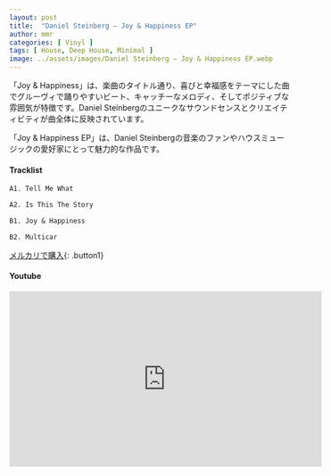 ```yaml
---
layout: post
title:  "Daniel Steinberg – Joy & Happiness EP"
author: mmr
categories: [ Vinyl ]
tags: [ House, Deep House, Minimal ]
image: ../assets/images/Daniel Steinberg – Joy & Happiness EP.webp
---
```


「Joy & Happiness」は、楽曲のタイトル通り、喜びと幸福感をテーマにした曲でグルーヴィで踊りやすいビート、キャッチーなメロディ、そしてポジティブな雰囲気が特徴です。Daniel Steinbergのユニークなサウンドセンスとクリエイティビティが曲全体に反映されています。

「Joy & Happiness EP」は、Daniel Steinbergの音楽のファンやハウスミュージックの愛好家にとって魅力的な作品です。


#### Tracklist
```md
A1. Tell Me What

A2. Is This The Story

B1. Joy & Happiness

B2. Multicar
```

[メルカリで購入](https://jp.mercari.com/item/m70490989005?afid=6142608987){: .button1}

#### Youtube
<iframe width="560" height="315" src="https://www.youtube.com/embed/-5PBfGcgok8?si=7Serq4rCnoFhH81N" title="YouTube video player" frameborder="0" allow="accelerometer; autoplay; clipboard-write; encrypted-media; gyroscope; picture-in-picture; web-share" referrerpolicy="strict-origin-when-cross-origin" allowfullscreen></iframe>

